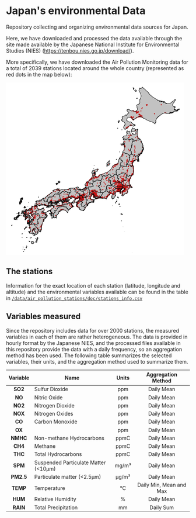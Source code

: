 # Japan's environmental Data

Repository collecting and organizing environmental data sources for Japan. 

Here, we have downloaded and processed the data available through the site made available by the Japanese National Institute for Environmental Studies (NIES) (https://tenbou.nies.go.jp/download/). 

More specifically, we have downloaded the Air Pollution Monitoring data for a total of 2039 stations located around the whole country (represented as red dots in the map below):

<img src="https://github.com/AlFontal/environmental-data-japan/raw/main/data/air_pollution_stations/doc/stations_map.png" alt="Japanese Monitoring Stations Map" title="Japanese Monitoring Stations Map">


## The stations

Information for the exact location of each station (latitude, longitude and altitude) and the environmental variables available can be found in the table in [`/data/air_pollution_stations/doc/stations_info.csv`](data/air_pollution_stations/doc/stations_info.csv)

## Variables measured

Since the repository includes data for over 2000 stations, the measured variables in each of them are rather heterogeneous. The data is provided in hourly format by the Japanese NIES, and the processed files available in this repository provide the data with a daily frequency, so an aggregation method has been used. The following table summarizes the selected variables, their units, and the aggregation method used to summarize them.

| **Variable** 	| **Name**                             	| **Units** 	|  **Aggregation Method** 	|
|:------------:	|--------------------------------------	|:---------:	|:-----------------------:	|
| **SO2**      	| Sulfur Dioxide                       	| ppm       	| Daily Mean              	|
| **NO**       	| Nitric Oxide                         	| ppm       	| Daily Mean              	|
| **NO2**      	| Nitrogen Dioxide                     	| ppm       	| Daily Mean              	|
| **NOX**      	| Nitrogen Oxides                      	| ppm       	| Daily Mean              	|
| **CO**       	| Carbon Monoxide                      	| ppm       	| Daily Mean              	|
| **OX**       	|                                      	| ppm       	| Daily Mean              	|
| **NMHC**     	| Non-methane Hydrocarbons             	| ppmC      	| Daily Mean              	|
| **CH4**      	| Methane                              	| ppmC      	| Daily Mean              	|
| **THC**      	| Total Hydrocarbons                   	| ppmC      	| Daily Mean              	|
| **SPM**      	| Suspended Particulate Matter (<10µm) 	| mg/m³     	| Daily Mean              	|
| **PM2.5**    	| Particulate matter (<2.5µm)          	| µg/m³     	| Daily Mean              	|
| **TEMP**     	| Temperature                          	| °C        	| Daily Min, Mean and Max 	|
| **HUM**      	| Relative Humidity                    	| %         	| Daily Mean              	|
| **RAIN**     	| Total Precipitation                  	| mm        	| Daily Sum               	|

